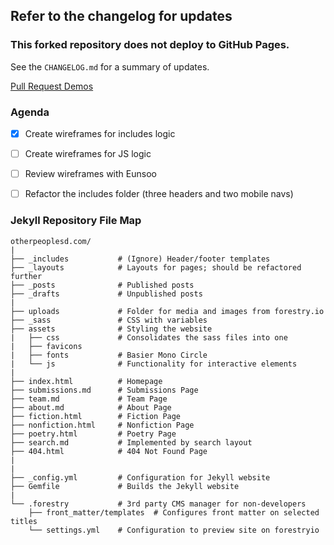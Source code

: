 ## Refer to the changelog for updates
### This forked repository does not deploy to GitHub Pages.

See the `CHANGELOG.md` for a summary of updates.

[Pull Request Demos](https://github.com/Kevin-Jjang/Pink-Currents/pulls?q=is%3Apr+is%3Aclosed)

### Agenda
- [x] Create wireframes for includes logic
- [ ] Create wireframes for JS logic
- [ ] Review wireframes with Eunsoo
- [ ] Refactor the includes folder (three headers and two mobile navs)


### Jekyll Repository File Map

```
otherpeoplesd.com/
| 
├── _includes           # (Ignore) Header/footer templates
├── _layouts            # Layouts for pages; should be refactored further
├── _posts              # Published posts
├── _drafts             # Unpublished posts
|
├── uploads             # Folder for media and images from forestry.io
├── _sass               # CSS with variables
├── assets              # Styling the website
|   ├── css             # Consolidates the sass files into one
|   ├── favicons
|   ├── fonts           # Basier Mono Circle
|   └── js              # Functionality for interactive elements
|
├── index.html          # Homepage
├── submissions.md      # Submissions Page
├── team.md             # Team Page
├── about.md            # About Page
├── fiction.html        # Fiction Page
├── nonfiction.html     # Nonfiction Page
├── poetry.html         # Poetry Page
├── search.md           # Implemented by search layout
├── 404.html            # 404 Not Found Page
|
|
├── _config.yml         # Configuration for Jekyll website
├── Gemfile             # Builds the Jekyll website
|
└── .forestry           # 3rd party CMS manager for non-developers
    ├── front_matter/templates  # Configures front matter on selected titles
    └── settings.yml    # Configuration to preview site on forestryio
```
